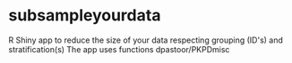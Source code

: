 # subsampleyourdata
R Shiny app to reduce the size of your data respecting grouping (ID's) and stratification(s)
The app uses functions dpastoor/PKPDmisc 
